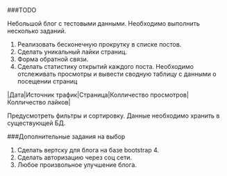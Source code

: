 ###TODO

Небольшой блог с тестовыми данными. Необходимо выполнить несколько заданий.

1. Реализовать бесконечную прокрутку в списке постов.
2. Сделать уникальный лайки страниц.
3. Форма обратной связи.
4. Сделать статистику открытий каждого поста. Необходимо отслеживать просмотры и вывести сводную таблицу с данными о посещении страниц

|Дата|Источник трафик|Страница|Колличество просмотров|Колличество лайков|

Предусмотреть фильтры и сортировку. Данные необходимо хранить в существующей БД.

###Дополнительные задания на выбор

1. Сделать вертску для блога на базе bootstrap 4.
2. Сделать авторизацию через соц сети.
3. Любое произвольное улучшение блога.
